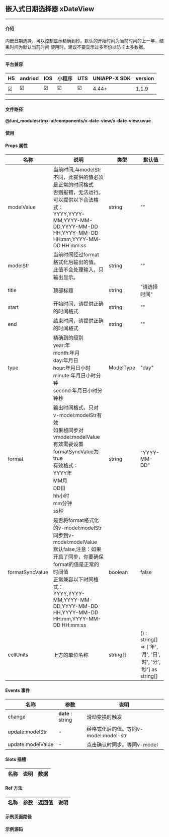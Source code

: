 
## 嵌入式日期选择器 xDateView

***

#### 介绍

内嵌日期选择，可以控制显示精确到秒。默认的开始时间为当前时间的上一年，结束时间为默认当前时间
使用时，建议不要显示过多年份以防卡太多数据。

***

#### 平台兼容

| H5 | andriod | IOS | 小程序 | UTS | UNIAPP-X SDK | version |
| --- | --- | --- | --- | --- | --- | --- |
| ☑ | ☑️ | ☑️ | ☑️ | ☑️ | 4.44+ | 1.1.9 |

***

#### 文件路径

**@/uni_modules/tmx-ui/components/x-date-view/x-date-view.uvue**

#### 使用

<x-date-view></x-date-view>

#### Props 属性

| 名称 | 说明 | 类型 | 默认值 |
| ------ | ---- | ---- | ---- |
| modelValue | 当前时间,与modelStr不同，此提供的值必须是正常的时间格式<br>否则报错，无法运行。可以提供以下合法格式：<br>YYYY,YYYY-MM,YYYY-MM-DD,YYYY-MM-DD HH,YYYY-MM-DD HH:mm,YYYY-MM-DD HH:mm:ss | string | "" |
| modelStr | 当前时间经过format格式化后输出的值。<br>此值不会处理输入，只输出显示。 | string | "" |
| title | 顶部标题 | string | "请选择时间" |
| start | 开始时间，请提供正确的时间格式 | string | "" |
| end | 结束时间，请提供正确的时间格式 | string | "" |
| type | 精确到的级别<br>year:年<br>month:年月<br>day:年月日<br>hour:年月日小时<br>minute:年月日小时分钟<br>second:年月日小时分钟秒 | ModelType | "day" |
| format | 输出时间格式，只对v-model:modelStr有效<br>如果桢同步对vmodel:modelValue有效需要设置formatSyncValue为true<br>有效格式：<br>YYYY年<br>MM月<br>DD日<br>hh小时<br>mm分钟<br>ss秒 | string | "YYYY-MM-DD" |
| formatSyncValue | 是否将format格式化的v-model:modelStr同步到v-model:modelValue<br>默认false,注意：如果开启了同步，你要确保format的值是正常的时间值<br>正常兼容以下时间格式：<br>YYYY,YYYY-MM,YYYY-MM-DD,YYYY-MM-DD HH,YYYY-MM-DD HH:mm,YYYY-MM-DD HH:mm:ss | boolean | false |
| cellUnits | 上方的单位名称 | string[] | () : string[] => ['年', '月', '日', '时', '分', '秒'] as string[] |



#### Events 事件

| 名称 | 参数 | 说明 |
| ------ | ---- | ---- |
| change | **date** : string | 滑动变换时触发 |
| update:modelStr | - | 经格式化后的值。等同v-model:model-str |
| update:modelValue | - | 点击确认时同步。等同v-model |


#### Slots 插槽

| 名称 | 说明 | 数据 |
| ------ | ---- | ---- |


#### Ref 方法

| 名称 | 参数 | 返回值 | 说明 |
| ------ | ---- | ---- | ---- |


#### 示例页面路径



#### 示例源码


		
